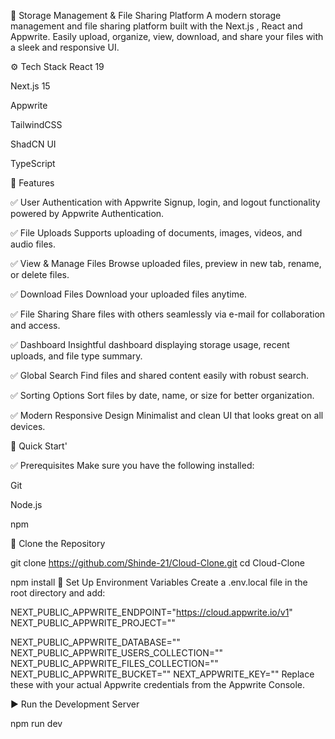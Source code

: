 📁 Storage Management & File Sharing Platform
A modern storage management and file sharing platform built with the Next.js , React and Appwrite. Easily upload, organize, view, download, and share your files with a sleek and responsive UI.



⚙️ Tech Stack
React 19

Next.js 15

Appwrite

TailwindCSS

ShadCN UI

TypeScript

🔋 Features


✅ User Authentication with Appwrite
Signup, login, and logout functionality powered by Appwrite Authentication.

✅ File Uploads
Supports uploading of documents, images, videos, and audio files.

✅ View & Manage Files
Browse uploaded files, preview in new tab, rename, or delete files.

✅ Download Files
Download your uploaded files anytime.

✅ File Sharing
Share files with others seamlessly via e-mail for collaboration and access.

✅ Dashboard
Insightful dashboard displaying storage usage, recent uploads, and file type summary.

✅ Global Search
Find files and shared content easily with robust search.

✅ Sorting Options
Sort files by date, name, or size for better organization.

✅ Modern Responsive Design
Minimalist and clean UI that looks great on all devices.


🚀 Quick Start'

✅ Prerequisites
Make sure you have the following installed:

Git

Node.js

npm

🔄 Clone the Repository

git clone https://github.com/Shinde-21/Cloud-Clone.git
cd Cloud-Clone


npm install
🔐 Set Up Environment Variables
Create a .env.local file in the root directory and add:

NEXT_PUBLIC_APPWRITE_ENDPOINT="https://cloud.appwrite.io/v1"
NEXT_PUBLIC_APPWRITE_PROJECT=""

NEXT_PUBLIC_APPWRITE_DATABASE=""
NEXT_PUBLIC_APPWRITE_USERS_COLLECTION=""
NEXT_PUBLIC_APPWRITE_FILES_COLLECTION=""
NEXT_PUBLIC_APPWRITE_BUCKET=""
NEXT_APPWRITE_KEY=""
Replace these with your actual Appwrite credentials from the Appwrite Console.

▶️ Run the Development Server

npm run dev
